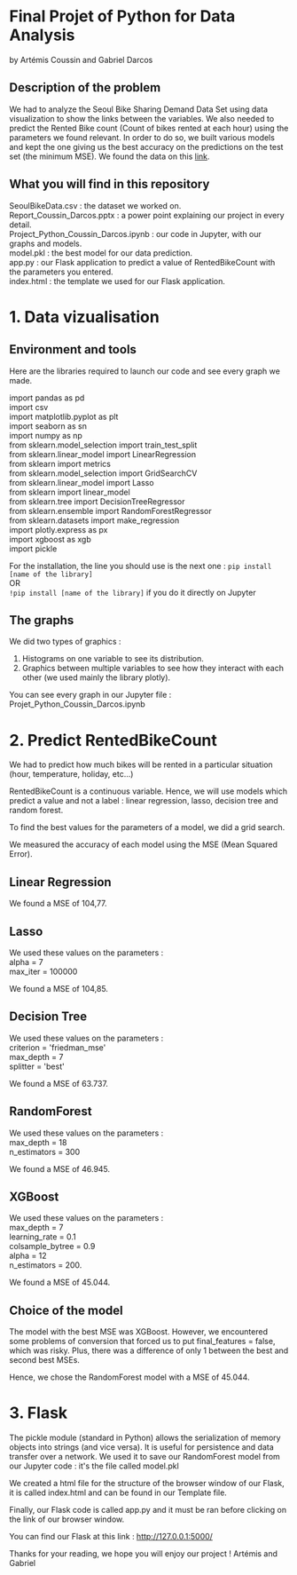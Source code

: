 # Final Projet of Python for Data Analysis
by Artémis Coussin and Gabriel Darcos

## Description of the problem

We had to analyze the Seoul Bike Sharing Demand Data Set using data visualization to show the links between the variables. 
We also needed to predict the Rented Bike count (Count of bikes rented at each hour) using the parameters we found relevant.
In order to do so, we built various models and kept the one giving us the best accuracy on the predictions on the test set (the minimum MSE).
We found the data on this [link](https://archive.ics.uci.edu/ml/datasets/Seoul+Bike+Sharing+Demand).

## What you will find in this repository

SeoulBikeData.csv : the dataset we worked on.  
Report_Coussin_Darcos.pptx : a power point explaining our project in every detail.  
Project_Python_Coussin_Darcos.ipynb : our code in Jupyter, with our graphs and models.  
model.pkl : the best model for our data prediction.  
app.py : our Flask application to predict a value of RentedBikeCount with the parameters you entered.  
index.html : the template we used for our Flask application.  


# 1. Data vizualisation

## Environment and tools

Here are the libraries required to launch our code and see every graph we made. 

import pandas as pd  
import csv  
import matplotlib.pyplot as plt  
import seaborn as sn  
import numpy as np  
from sklearn.model_selection import train_test_split  
from sklearn.linear_model import LinearRegression  
from sklearn import metrics  
from sklearn.model_selection import GridSearchCV  
from sklearn.linear_model import Lasso  
from sklearn import linear_model  
from sklearn.tree import DecisionTreeRegressor  
from sklearn.ensemble import RandomForestRegressor  
from sklearn.datasets import make_regression  
import plotly.express as px  
import xgboost as xgb  
import pickle  

For the installation, the line you should use is the next one : 
`pip install [name of the library]`  
OR  
`!pip install [name of the library]` if you do it directly on Jupyter

## The graphs

We did two types of graphics : 
1. Histograms on one variable to see its distribution.
2. Graphics between multiple variables to see how they interact with each other (we used mainly the library plotly).

You can see every graph in our Jupyter file : Projet_Python_Coussin_Darcos.ipynb


# 2. Predict RentedBikeCount

We had to predict how much bikes will be rented in a particular situation (hour, temperature, holiday, etc...)

RentedBikeCount is a continuous variable.
Hence, we will use models which predict a value and not a label : linear regression, lasso, decision tree and random forest.  

To find the best values for the parameters of a model, we did a grid search.

We measured the accuracy of each model using the MSE (Mean Squared Error). 

## Linear Regression

We found a MSE of 104,77.

## Lasso

We used these values on the parameters :  
alpha = 7   
max_iter = 100000  

We found a MSE of 104,85.

## Decision Tree

We used these values on the parameters :  
criterion = 'friedman_mse'  
max_depth = 7  
splitter = 'best'  

We found a MSE of 63.737.

## RandomForest

We used these values on the parameters :  
max_depth = 18  
n_estimators = 300  

We found a MSE of 46.945.

## XGBoost

We used these values on the parameters :  
max_depth = 7  
learning_rate = 0.1  
colsample_bytree = 0.9  
alpha = 12  
n_estimators = 200. 

We found a MSE of 45.044.

## Choice of the model

The model with the best MSE was XGBoost. However, we encountered some problems of conversion that forced us to put final_features = false, which was risky. 
Plus, there was a difference of only 1 between the best and second best MSEs. 

Hence, we chose the RandomForest model with a MSE of 45.044. 


# 3. Flask

The pickle module (standard in Python) allows the serialization of memory objects into strings (and vice versa). 
It is useful for persistence and data transfer over a network. We used it to save our RandomForest model from our Jupyter code : it's the file called model.pkl

We created a html file for the structure of the browser window of our Flask, it is called index.html and can be found in our Template file.

Finally, our Flask code is called app.py and it must be ran before clicking on the link of our browser window. 

You can find our Flask at this link : http://127.0.0.1:5000/


Thanks for your reading, we hope you will enjoy our project !
Artémis and Gabriel





